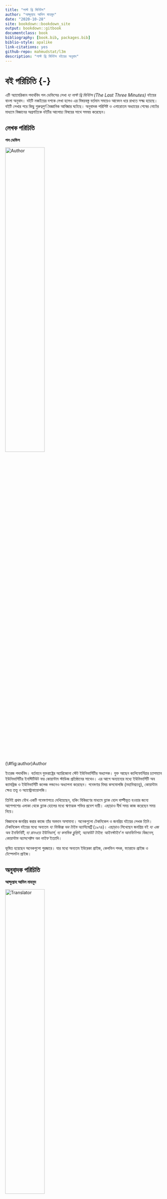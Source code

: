 ```yaml
--- 
title: "লাস্ট থ্রি মিনিটস"
author: "আব্দুল্যাহ আদিল মাহমুদ"
date: "2020-10-28"
site: bookdown::bookdown_site
output: bookdown::gitbook
documentclass: book
bibliography: [book.bib, packages.bib]
biblio-style: apalike
link-citations: yes
github-repo: mahmudstat/l3m
description: "লাস্ট থ্রি মিনিটস বইয়ের অনুবাদ"
---
```


# বই পরিচিতি {-}

এটি অ্যামেরিকান পদার্থবিদ পল ডেভিসের লেখা *দ্য লাস্ট থ্রি মিনিটস (The Last Three Minutes)* বইয়ের বাংলা অনুবাদ। বইটি নব্বইয়ের দশকে লেখা হলেও এর বিষয়বস্তু বর্তমান সময়েও আবেদন ধরে রাখতে সক্ষ্ম হয়েছে। বইটি লেখার পরে কিছু গুরুত্বপুর্ণ বৈজ্ঞানিক আবিষ্কার ঘটেছে। অনুবাদক পরিশিষ্ট ও এগারোতম অধ্যায়ের শেষের নোটের মাধ্যমে বিজ্ঞানের অগ্রগতিকে বইটির আলোচ্য বিষয়ের সাথে সমন্বয় করেছেন। 

## লেখক পরিচিতি 

**পল ডেভিস**  

<div class="figure">
<img src="author_paul_davies.jpg" alt="Author" width="50%" />
<p class="caption">(\#fig:author)Author</p>
</div>

ইংরেজ পদার্থবিদ। বর্তমানে যুক্তরাষ্ট্রের অ্যারিজোনা স্টেট ইউনিভার্সিটির অধ্যাপক। যুক্ত আছেন ক্যলিফোর্নিয়ার চ্যাপম্যান ইউনিভার্সিটির ইনস্টিটিউট ফর কোয়ান্টাম স্টাডিজ প্রতিষ্ঠানের সাথেও। এর আগে অন্যান্যের মধ্যে ইউনিভার্সিটি অব ক্যামব্রিজ ও ইউনিভার্সিটি কলেজ লন্ডনেও অধ্যাপনা করেছেন। গবেষণার বিষয় কসমোলজি (মহাবিশ্বতত্ত্ব), কোয়ান্টাম ক্ষেত্র তত্ত্ব ও অ্যাস্ট্রোবায়োলজি। 

তিনিই প্রথম যৌথ একটি গবেষণাপত্রে দেখিয়েছেন, হকিং বিকিরণের মাধ্যমে ব্ল্যাক হোল বাষ্পীভূত হওয়ার জন্যে আশেপাশের এলাকা থেকে ব্ল্যাক হোলের মধ্যে ঋণাত্মক শক্তির প্রবেশ দায়ী। এছাড়াও দীর্ঘ সময় কাজ করেছেন সময় নিয়ে। 

বিজ্ঞানকে জনপ্রিয় করার কাজে তাঁর অবদান অসামান্য। অনেকগুলো টেকনিকেল ও জনপ্রিয় বইয়ের লেখক তিনি। টেকনিকেল বইয়ের মধ্যে অন্যতম *দ্য ফিজিক্স অব টাইম অ্যাসিমেট্রি* (১৯৭৪)। এছাড়াও লিখেছেন জনপ্রিয় বই *দ্য এজ অব ইনফিনিটি*, *দ্য রানওয়ে ইউনিভার্স*, *দ্য কসমিক ব্লুপ্রিন্ট*, *অ্যাবাউট টাইম: আইনস্টাইন’স আনফিনিশড বিজনেস*, *কোয়ান্টাম অ্যাসপেক্টস অব লাইফ* ইত্যাদি। 

ভূষিত হয়েছেন অনেকগুলো পুরষ্কারে। যার মধ্যে অন্যতম ইউরেকা প্রাইজ, কেলভিন পদক, ফ্যারাডে প্রাইজ ও টেম্পেলটন প্রাইজ। 

## অনুবাদক পরিচিতি

**আব্দুল্যাহ আদিল মাহমুদ** 

<div class="figure">
<img src="mahmud.jpg" alt="Translator" width="50%" />
<p class="caption">(\#fig:translator)Translator</p>
</div>

পাবনা ক্যাডেট কলেজে পরিসংখ্যান বিভাগের প্রভাষক হিসেবে কর্মরত। এর আগে রিসার্চ অ্যাসিস্ট্যান্ট হিসেবে কাজ করেছেন ইঞ্জিনিয়ার্স অ্যান্ড অ্যাডভাইজরস লিমিটেড (EAL) প্রতিষ্ঠানে।  ঢাকা বিশ্ববিদ্যালয়ের পরিসংখ্যান বিভাগ থেকে অনার্স ও মাস্টার্স ডিগ্রি অর্জন করেছেন। 

লেখালেখির সূচনা গণিত ম্যাগাজিন পাই জিরো টু ইনফিনিটির মাধ্যমে। কন্ট্রিবিউটর হিসেবে কাজ করেছেন প্রথম আলো পরিবারের মাসিক বিজ্ঞান ম্যাগাজিন বিজ্ঞানচিন্তায়। কিশোরআলো, ব্যাপনসহ বিভিন্ন ম্যাগাজিনে নিয়মিত লিখছেন গণিত, পরিসংখ্যান ও জ্যোতির্বিজ্ঞান নিয়ে। এছাড়া বিজ্ঞান বিষয়ে অনলাইনেও সক্রিয়ভাবে লেখালেখি করছেন। 

বাংলায় জ্যোতির্বিজ্ঞানকে জনপ্রিয়করণ ও সহজে উপস্থাপন করার জন্যে তৈরি করেছেন অনলাইন পোর্টাল [বিশ্ব ডট কম](sky.bishwo.com)।  একই উদ্দেশ্যে পরিসংখ্যান ও ডেটা সায়েন্স নিয়ে তৈরি করেছেন [Stat Mania](www.statmania.info)।

**প্রিয় শখ**: নতুন কিছু শেখা (বিশেষ করে গণিত ও জ্যোতির্বিজ্ঞান), প্রোগ্রামিং, ভ্রমণ ও রাতের আকাশ পর্যবেক্ষণ। 
পৈত্রিক নিবাস: লক্ষ্মীপুর সদর উপজেলার ঝাউডগী গ্রাম।

লেখকের অন্য বই

- *অ্যা ব্রিফার হিস্ট্রি অব টাইম* (২০১৭) (অনুবাদ, মূল স্টিফেক হকিং ও লিওনার্দ ম্লোডিনো)
- *মহাবিশ্বের সীমানা* (২০১৯) 
- *অসীম সমীকরণ* (২০১৯) 

**ইমেইল:** almahmud.sbi@gmail.com

**ওয়েবসাইট:** [mahmud.bishwo.com](mahmud.bishwo.com)

**ফেসবুক:** [mahmud.sbi](fb.com/mahmud.sbi)

*ছবি:* সালমা সিদ্দিকা 

## লেখকের ভূমিকা 

১৯৬০ এর দশকের শুরুর দিকের কথা। আমি ছাত্র তখন। মহাবিশ্বের শুরুর  রহস্য জানার অপরিসীম কৌতূহল সবার চোখে-মুখে। বিগ ব্যাং তত্ত্বের জন্ম সেই ১৯২০ এর দশকে হলেও একে গুরুত্বের সাথে নেওয়া শুরু ১৯৫০ এর দশকের পরে। সবাই এর সাথে পরিচিত থাকলেও তত্ত্বটি তখনও তেমন কোনো আস্থা অর্জন করতে পারেনি। ওদিকে শক্ত প্রতিদ্বন্দ্বী হিসেবে আছে স্থির অবস্থা তত্ত্ব (steady-state theory)। মহাবিশ্বের কোনো শুরু থাকতে পারে সে সম্ভাবনাই এটি নাকচ করে দিয়েছে। বিভিন্ন মহলের কাছে এটি তখনও সবচেয়ে গহণযোগ্য তত্ত্ব। এরপর ১৯৬৫ সালে এল রবার্ট পেনজিয়াস ও আর্নো উইলসনের আবিষ্কার এল। মহাজাগতিক পটভূমি তাপ বিকিরণ। দৃশ্যপট পুরোপুরি পাল্টে গেল। পরিষ্কারভাবে প্রমাণিত হলো, একটি উত্তপ্ত, উন্মত্ত ও আকস্মিক অবস্থা থেকে শুরু মহাবিশ্বের। 

কসমোলজিস্টরা এই আবিষ্কারের ফলাফল বের করতে উঠেপড়ে লাগলেন। বিগ ব্যাংয়ের ১০ লাখ বছর পরে মহাবিশ্ব কতটা উত্তপ্ত ছিল? এক বছর পর? এক সেকেন্ড পর? সেই প্রারম্ভিক চুল্লিতে কোন ধরনের ভৌত প্রক্রিয়া সংঘটিত হয়েছিল? সৃষ্টির শুরর কোনো ধ্বংসাবশেষ বাকি আছে কি? যা থেকে জানা যাবে সেই সময়ের চরম অবস্থার খবর। 

আমার ভালোমতো মনে আছে, ১৯৬৮ সালে একটি লেকচার শুনতে গিয়েছিলাম। সবশেষে অধ্যাপক পটভূমি তাপ বিকিরণের (cosmic background heat radiation) আবিষ্কারের আলোকে বিগ ব্যাং নিয়ে কথা বললেন। হাসিমুখে বললেন, “বিগ ব্যাং এর পরের প্রথম তিন মিনিটে সংঘটিত নিউক্লিয় প্রক্রিয়ার ওপর ভিত্তি করে কিছু তাত্ত্বিক মহাবিশ্বের রাসায়নিক উপাদানের বিবরণ দিয়েছেন।” দর্শকরা হাসিতে ফেটে পড়লেন। মহাবিশ্বের জন্মের মাত্র সামান্য সময় পরের অবস্থার বিবরণ দেওয়ার চেষ্টা কতই না হাস্যকর! এমনকি সপ্তদশ শতকের যাজক জেমস উশারও এমন দুঃসাহস করেননি। অথচ তিনিই কিন্তু বাইবেলের ক্রমানুপুঞ্জির ওপর ভিত্তি করে দাবি করেছিলেন, ৪০০৪ খৃষ্টপূর্ব সালের ২৩ অক্টোবর তারিখে সৃষ্টি হয়েছিল মহাবিশ্বের। প্রথম তিন মিনিটের ঘটনা প্রবাহের নিখুঁত বর্ণনা কিন্তু তিনিও দিতে চেষ্টা করেননি। 

কিন্তু মহাজাগতিক তাপ বিকিরণ আবিষ্কারের মাত্র এক দশকের মধ্যেই পাল্টে গেল বিজ্ঞানের গতি । প্রথম তিন মিনিট ছাত্রদেরও মনোযোগ কেড়ে নিল। বই লেখা হতে লাগল। ১৯৭৭ সালে অ্যামেরিকান পদার্থবিদ ও কসমোলজিস্ট স্টিভেন উইনবার্গ লিখলেন একটি বেস্ট সেলার বই। শিরোনাম দ্য ফার্স্ট থ্রি মিনিটস বা প্রথম তিন মিনিট। জনপ্রিয় বিজ্ঞান প্রকাশনার জগতে এটি নতুন ধারার প্রবর্তন করে। লেখক বিশ্ববিখ্যাত একজন পণ্ডিত। বিগ ব্যাংয়ের ঠিক পরের প্রক্রিয়াগুলো সাধারণ পাঠকের জন্যে লিখেছেন বিস্তারিত ও বোধগম্য করে।

এক দিকে উত্তেজক আবিষ্কারগুলো সাধারণ মানুষ আস্তে আস্তে বুঝতে শুরু করেছেন। ওদিকে বিজ্ঞানীরাও বসে নেই। আগ্রহের বিষয় গেল পাল্টে। এক সময় আগ্রহের বিষয় ছিল মহাবিশ্বের প্রারম্ভিক অবস্থার খোঁজ জানা। মানে জন্মের প্রায় কয়েক মিনিট পরের কথা। আর এখন আগ্রহের বিষয় হয়ে গেলে তারও অনেক আগের খবর। জন্মের এক সেকেন্ডের প্রায় অসীম ভগ্নাংশ সময় পরের অবস্থা। তার প্রায় এক দশক পরে ব্রিটিশ গাণিতিক পদার্থবিদ স্টিফের হকিং লিখলেন অ্যা ব্রিফ হিস্টরি অব টাইম। এক সেকেন্ডের দশ কোটি কোটি কোটি কোটি কোটি ভাগের এক ভাগ সময়ে কী ঘটেছিল তাও বললেন তিনি। ১৯৬৮ সালের সেই লেকচারের শেষ হাসিটুকই আজ হাস্যকর হয়ে গেছে। 

বিগ ব্যাং তত্ত্ব এখন বিজ্ঞানী ও সাধারণ মানুষের আস্থা অর্জন করে ফেলেছে। ফলে এখন বেশি চিন্তা-ভাবনা চলছে মহাবিশ্বের ভবিষ্যত নিয়ে। মহাবিশ্বের শুরুর খবর আমরা ভালোই জানি। কিন্তু এর পরিণতি কেমন হবে? এর চূড়ান্ত  পরিণতি সম্পর্কে কী বলা যায়? শেষও কি হবে ব্যাং (বিস্ফোরণ) বা আর্তনাদের মাধ্যমে? বা আদৌ কি এর শেষ আছে? আমাদেরই বা কী হবে? আমরা বা আমাদের পরের প্রজন্ম কি চিরকাল টিকে থাকবে? যদিওবা সেটা হয় রক্ত-মাংসের গড়া বা রোবোটিক শরীর। 

বিষয়গুলো নিয়ে কৌতূহলী না হয়েও উপায় নেই। যদিও পৃথিবীর শেষ এখনও দূরে আছে বলেই মনে হচ্ছে। বর্তমানে মানব-সৃষ্ট নানা সমস্যায় জর্জরিত পৃথিবীতে আগে আমরা নিছক পৃথিবীতে টিকে থাকার সংগ্রাম নিয়ে চিন্তা করতাম। এখন ঘুরে গেছে সে চিন্তার মোড়। আমাদেরকে এখন আমাদের অস্তিতের মহাজাগতিক দিক নিয়ে ভাবতে হচ্ছে। দ্য লাস্ট থ্রি মিনিটস বইয়ে বলব ভবিষ্যত মহাবিশ্বের গল্প। বিখ্যাত কিছু পদার্থবিদ ও কসমোলজিস্টদের সর্বশেষ চিন্তার আলোকে সবচেয়ে সেরা অনুমানটুকুই আমরা তুলে ধরব। এটা কল্পনানির্ভর হবে না। সত্যি বলতে, ভবিষ্যতে নজিরবিহীন অনেক কিছুই ঘটতে পারে। কিন্তু ভুলে গেলে চলবে না, যেটা একবার অস্তিত্বে আসতে পারে, সেটা অস্তিত্ব হারাতেও পারে। 

এ বইটি সাধারণ পাঠকের জন্যে লেখা। বিজ্ঞান বা গণিতের কোনো পূর্ব জ্ঞান না থাকলেও চলবে। তবে, মাঝেমাঝেই আমাকে অনেক বড় বা অনেক ছোট সংখ্যা নিয়ে কথা বলতে হবে। এ ক্ষেত্রে ১০ এর ঘাত (পাওয়ার) ভিত্তিক সংক্ষিপ্ত গাণিতিক প্রতীক ব্যবহার করলে সুবিধা হবে। যেমন, দশ হাজার কোটিকে লিখতে গেলে ১০০,০০০,০০০,০০০ লিখতে হয়। এটা অসুবিধাজনক। এখানে ১ এর পরে ১১টি শূন্য আছে। ফলে, আমরা একে ১০^১১^ বা ১০ এর ১১তম ঘাত আকারে লিখতে পারি। একইভাবে দশ লক্ষ হলো ১০^৬^, এক লক্ষ কোটি হলো ১০^১২^ ইত্যাদি। তবে মনে রাখতে হবে, এই প্রতীকের মাধ্যমে সংখ্যাগুলোর বৃদ্ধির হার সরাসরি বোঝা কঠিন। ১০^১২^ সংখ্যাটি ১০^১০^ এর একশ গুণ। প্রায় একই মনে হলেও পার্থক্যটা কিন্তু বিশাল। ১০ এর পাওয়ার ঋণাত্মক বসিয়ে আবার খুব ছোট সংখ্যাদেরকেও প্রকাশ করা যায়। যেমন, একশ কোটির এক ভাগ বা ১/১,০০০,০০০,০০০ কে ১০^-৯^  (টেন টু দ্য পাওয়ার মাইনাস নাইন) লেখা যায়। কারণ, ভগ্নাংশের হরে ১ এর পরে ৯টি শূন্য আছে। 

শেষমেশ পাঠককে একটা কথা বলে রাখি। স্বাভাবিকভাবেই বইটির অনেকটাই অনুমান নির্ভর। হ্যাঁ, বইয়ের অধিকাংশ কথাই বর্তমান বিজ্ঞানের সেরা তথ্যের আলোকেই বলা হয়েছে। কিন্তু এরপরেও ভবিষ্যদের পূর্বাভাস অন্যান্য বৈজ্ঞানিক তথ্যের সমান মর্যাদা পেতে পারে না। তবুও মহাবিশ্বের চূড়ান্ত পরিণতি নিয়ে অনুমান করার লোভ সামলানো সম্ভব নয়। এই খোলা মনের আলোকেই বইটি লেখা। বৈজ্ঞানিকভাবে এ কথাগুলো মোটামুটি স্বীকৃত যে বিগ ব্যাং এর মাধ্যমে মহাবিশ্বের শুরু হয়েছে, এখন এটি শীতল ও প্রসারিত হতে হতে বিপরীত ধর্মের কোনো চূড়ান্ত অবস্থার দিকে এগিয়ে যাচ্ছে, অথবা হয়ত উন্মত্তভাবে সংকুচিত হয়ে যাবে। তবে যে সুদীর্ঘ সময় নিয়ে আমরা কথা বলছি, তাতে কোন ভৌত প্রক্রিয়া যে প্রভাবশালী ভূমিকা রাখবে তা খুব বেশি নিশ্চিত করে বলার সুযোগ নেই। সাধারণ নক্ষত্রের পরিণতি সম্পর্কে জ্যোতির্বিজ্ঞানীদের ধারণা মোটামুটি পরিষ্কার। নিউট্রন নক্ষত্র ও ব্ল্যাক হোলের মৌলিক বৈশিষ্ট্য সম্পর্কেও তাঁদের ধারণা দিন দিন সমৃদ্ধ হচ্ছে। কিন্তু যদি মহাবিশ্ব আরও লক্ষ কোটি বছর বা তারও বেশি সময় টিকে থাকে, তাহলে এতে এমন কোনো সূক্ষ্ম ভৌত প্রতিক্রিয়া ঘটতেও পারে, যা সম্পর্কে আমাদের অনুমান করা ছাড়া কিছু করার নেই। এক সময় হয়ত সেটাই হবে গুরুত্বপূর্ণ প্রতিক্রিয়া। 

প্রকৃতি সম্পর্কে আমাদের জ্ঞান কিন্তু অসম্পূর্ণ। ফলে মহাবিশ্বের চূড়ান্ত পরিণতি জানার চেষ্টা ও অনুমান করার উপায় আছে একটিই। আমাদের হাতে যেসব তত্ত্ব আছে সেগুলোকে কাজে লাগিয়েই যুক্তিভিত্তিক কোনো সিদ্ধান্তে পৌঁছতে হবে। কিন্তু এতেও সমস্যা আছে। মহাবিশ্বের পরিণতি বিষয়ক অনেকগুলো তত্ত্বেরই এখন পর্যন্ত প্রায়োগিক পরীক্ষা হয়নি। এমন কিছু বিষয়েও আলোচনা করেছি যেগুলো নিয়ে তাত্ত্বিকরা খুব আশাবাদী, কিন্তু এখনও তার প্রমাণ মেলেনি। যেমন, মহাকর্ষ তরঙ্গ নির্গমন [^1], প্রোটন ক্ষয় (proton decay) ও ব্ল্যাক হোল রেডিয়্যান্স। আবার একইভাবে এমন কোনো ভৌত প্রক্রিয়াও নিশ্চয়ই থাকবে যা আমরা এখন একেবারেই জানি না। হয়ত সেটা এ বইয়ের কথাগুলোকে বহুলাংশে পাল্টে দেবে। 

মহাবিশ্বে বৃদ্ধিমান প্রাণীর সম্ভাব্য কার্যক্রমের কথা ভাবলে এই অনিশ্চয়তাই আরও বড় হয়ে দেখা দেয়। এবারে আমরা বিজ্ঞান কল্পকাহিনির জগতে প্রবেশ করে ফেলেছি। তবুও এমনটাতো হতেই পারে যে কালের আবর্তনে এক সময় জীবিত প্রাণীরা ভৌত সিস্টেমের আচরণ ক্রমেই বড় পরিসরে উল্লেখযোগ্য রকম পরিবর্তন করে ফেলল। মহাবিশ্বের প্রাণ সম্পর্কেও আমি আলোচনা করেছি। কারণ, অনেক পাঠক মহাবিশ্বের পরিণতি জানতে চান মূলত মানুষ বা তার পরবর্তী প্রজন্মের পরিণতি জানার জন্যেই। তবে মনে রাখতে হবে মানুষের চেতনার প্রকৃতি সম্পর্কে এখনও বিজ্ঞানীরা সঠিক করে কিছুই জানেন না। এটাও জানা নেই যে দূর ভবিষ্যতে অস্তিত্ব টিকিয়ে রাখতে হলে চেতনার মধ্যে কোন কোন গুণাবলীগুলো থাকা প্রয়োজন। 

বইটির বিষয়বস্তু সম্পর্কে সহায়ক আলোচনায় অংশ নেওয়ার জন্যে কয়েকজন মানুষকে ধন্যবাদ দিতেই হয়। এঁরা হলেন জন ব্যারো, ফ্র্যাংক টিপলার, জ্যাসন টমলি, রজার পেনরোজ ও ডানকান স্টিল। সিরিজের সম্পাদক জেরি লিয়ন পাণ্ডুলিপি গুরুত্বের সাথে পড়ে দিয়েছিলেন। এজন্যে তাঁকেও ধন্যবাদ। চূড়ান্ত পাণ্ডুলিপিতে কাজ করার জন্যে স্যারা লিপিনকটকেও ধন্যবাদ। 

## অনুবাদকের ভূমিকা

মহাবিশ্ব নিয়ে সবচেয়ে বড় দুটি প্রশ্নের একটি মহাবিশ্বের ভবিষ্যৎ। আরেকটি তো জানাই। মহাবিশ্বের অতীত। মানে কীভাবে জন্ম হয়েছিল মহাবিশ্বের। এই দুটো প্রশ্নের উত্তর পেলেই পুরো মহাবিশ্বের ইতিহাস জানা হয়। মহাবিশ্বের অতীত নিয়ে নোবেলজয়ী পদার্থবিদ স্টিভেন উইনবার্গ লিখেছেন কালজয়ী বই দ্য ফার্স্ট থ্রি মিনিটস। এই বইটির নাম দ্য লাস্ট থ্রি মিনিটস। বলাই বাহুল্য, নামটি যথেষ্ট সার্থক হয়েছে। দ্য লাস্ট থ্রি মিনিটস বইটি নব্বইয়ের দশকে লেখা। বর্তমান সময়ের আলোকে তাই একে কিছুটা সেকেলে মনে হওয়া স্বাভাবিক। 

বইটি লেখার পরে কিছু যুগান্তকারী আবিষ্কার ঘটেছে জ্যোতির্বিদ্যায়। বইটির আলোচ্য বিষয়ের সাথে প্রাসঙ্গিক একটি আবিষ্কার হলো ১৯৯৮ সালের মহাবিশ্বের ত্বরিত প্রসারণ। এর মাধ্যমে জানা গেল, দূরের ছায়াপথরা কোনো পর্যবেক্ষক থেকে যত দূরে সরছে ততই তাদের দূরে সরার বেগ বাড়ছে। 

এ আবিষ্কারের মাধ্যমে মহাবিশ্বের সম্ভাব্য ভবিষ্যৎ সম্পর্কে ধারণায় কিছু পরিবর্তন আসে। এর ফলে বইয়ের অল্প কিছু তথ্য আপাতদৃষ্টিতে সেকেলে হয়ে গেছে। তবে পুরোপুরি সেকেলে হয়নি। বইটির শেষের দিকে মহাসঙ্কোচন নিয়ে আলোচনা করা হয়েছে। বর্তমান জ্ঞান বলছে, মহাবিশ্ব আবার গুটিয়ে যাবে সে সম্ভাবনা কম। তবে ঘটবেই না এমনটা বলা সম্ভব না। ফলে, বইটির ঐ আলোচনা অর্থহীন নয়। তাছাড়া মহাসঙ্কোচন একেবারে বাতিল হয়ে গেলেও এর সম্ভাব্য কৌশল ও ফলাফল কী হবে সেটা নিয়ে বইটির আলোচনা যথেষ্ট কৌতূহলোদ্দীপক। 

বইটির আলোচ্য বিষয়কে যুগোপযোগী করে তুলতে বইটির পরিশিষ্ট অংশে মহাবিশ্বের সম্ভাব্য পরিণতিগুলো বিষয়ক একটি লেখা যুক্ত করেছি। যুক্ত করেছি বিজ্ঞান, বৈজ্ঞানিক তত্ত্ব বিজ্ঞান কীভাবে কাজ করে তা নিয়ে একটি অংশও। বিজ্ঞানের সঠিক রূপ সম্পর্কে আমাদের দেশে ভুল ধারণা সঠিক ধারণার চেয়ে বেশি দেখা যায়। এ কারণে আমরা অনেকসময় নানান বিষয় নিয়ে অহেতুক তর্কে জড়িয়ে বিভিন্ন সামাজিক সমস্যার অংশ হয়ে পড়ি। 

অত্যন্ত সতর্ক থাকা সত্ত্বেও বইটিতে কিছু ত্রুটি থেকে যাওয়া অসম্ভব নয়। যেকোনো ধরনের ত্রুটি চোখে পড়লে ইমেইলের মাধ্যমে আমাকে জানালে অত্যন্ত কৃতজ্ঞ থাকব। কোনো পরামর্শ থাকলেও জানানোর অনুরোধ রইল। 

বইটি লেখার ক্ষেত্রে পরিবারের সদস্যদের, বিশেষ করে সহধর্মিনী সালমা সিদ্দিকার অকৃত্রিম উৎসাহ ও পরমার্শের জন্য তাঁদের সবার প্রতি ঐকান্তিকভাবে কৃতজ্ঞতা প্রকাশ করছি। বরাবরের মতোই বইটি প্রকাশে বিজ্ঞানচিন্তার বাসার ভাই ও রনির ভাইয়ের ক্রমাগত ও নিঃসার্থ উৎসাহ দেওয়ার কথা আজীবন মনে থাকবে। এজন্য তাঁদের কাছে বিশেষভাবে কৃতজ্ঞ। বইটির প্রকাশ করার জন্যে প্রথমা প্রকাশনের প্রকাশক ও প্রকাশনার সাথে বিভিন্নভাবে জড়িত সবার প্রতিও অপরিসিম কৃতজ্ঞতা। 

মাহমুদ

০৮ অক্টোবর, ২০২০ 

পাবনা ক্যাডেট কলেজ 

## বই কিনতে

বইটি একুশে বইমেলা-২০২১-এ প্রকাশিত হওয়ার কথা রয়েছে। তার আগ পর্যন্ত শুধু অনলাইন কপিই পড়া যাবে। প্রকাশিত হওয়ার কয়েক দিনের মধ্যেই রকমারি ডট কমেও পাওয়া যাবে। অনুবাদকের [রকমারি পেইজে](https://www.rokomari.com/book/author/47631) গেলেই পাওয়া যাবে বইটি। 


**অনুবাদকের নোট**

[^1]: ২০১৬ সালের ফেব্রুয়ারি মাসে এ তরঙ্গ পাওয়ার ঘোষণা দেওয়া হয়। অবশ্য পাওয়া গিয়েছিল আগের বছরের অক্টোবরেই। ফলে বইটির গুরুত্ব বাড়ল বলা চলে। 
